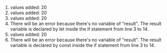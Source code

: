 1. values added: 20
2. values added: 20
3. values added: 20
4. There will be an error because there's no variable of "result". The result variable is declared by let inside the if statement from line 3 to 14.
5. values added: 20
6. There will be an error because there's no variable of "result". The result variable is declared by const inside the if statement from line 3 to 14.
   